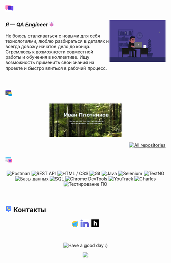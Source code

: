 # <img width="5%" title="Немного о себе" src="attachments/images/chat.png">

<img align="right" width="35%" src="attachments/gif/animation.gif">

### _Я — QA Engineer_ <img width="3%" src="attachments/images/bug.png">

<p align="left">
Не боюсь сталкиваться с новыми для себя технологиями, люблю разбираться в деталях и всегда довожу начатое дело до конца. Стремлюсь к возможности совместной работы и обучения в коллективе. Ищу возможность применить свои знания на проекте и быстро влиться в рабочий процесс.
</p>

<br/>

## <img width="4%" title="Мои проекты" src="attachments/images/browser.png"> 

<p align="center">
    <a href="https://github.com/YakushinSar/Diplom_YandexPracticum"><img width=45% title="Проект Яндекс Практикум" src="attachments/images/portfolio.jpg"></a>
</p>

<p align="right">
    <a href="https://github.com/IvanPlotnikovQA?tab=repositories"><img width="170" title="All repositories" src="https://custom-icon-badges.herokuapp.com/badge/-Все%20репозитории-ba79ff?style=for-the-badge&logoColor=white&logo=repo"></a>
</p>

## <img width="4%" title="Навыки" src="attachments/images/tools.png"> 

<p align="center">
    <img title="Postman" src="https://img.shields.io/badge/-IntelliJ%20IDEA-ffc933?style=for-the-badge">
    <img title="REST API" src="https://img.shields.io/badge/-Java-7e06ff?logo=java&style=for-the-badge">
    <img title="HTML / CSS" src="https://img.shields.io/badge/-SELENIUM-ffc933?logo=selenium&style=for-the-badge">
    <img title="Git" src="https://img.shields.io/badge/-TestNG-ffc933?logo=testNG&style=for-the-badge">
    <img title="Java" src="https://img.shields.io/badge/-GitHub-7e06ff?logo=github&style=for-the-badge">
    <img title="Selenium" src="https://img.shields.io/badge/-Jenkins-ffc933?logo=jenkins&style=for-the-badge">
    <img title="TestNG" src="https://img.shields.io/badge/-Slack-ffc933?logo=slack&style=for-the-badge">
    <img title="Базы данных" src="https://img.shields.io/badge/-Telegram-7e06ff?logo=telegram&style=for-the-badge">
    <img title="SQL" src="https://img.shields.io/badge/-Jira-ffc933?logo=jira&style=for-the-badge">
    <img title="Chrome DevTools" src="https://img.shields.io/badge/-YouTrack-ffc933?logo=jira&style=for-the-badge">
    <img title="YouTrack" src="https://img.shields.io/badge/-Confluence-ffc933?logo=jira&style=for-the-badge">
    <img title="Charles" src="https://img.shields.io/badge/-Postman-ffc933?logo=jira&style=for-the-badge">
    <img title="Тестирование ПО" src="https://img.shields.io/badge/-SQL-ffc933?logo=jira&style=for-the-badge">  
</p>

<br/>

## <img width="4%" title="Contacts" src="attachments/images/contacts.png"> Контакты

<p align="center">
    <a href="https://t.me/plotnikov_qa"><img width=4% title="Telegram" src="attachments/logo/telegram.png"></a>&nbsp;
    <a href="https://www.linkedin.com/in/plotnikovqa/"><img width=5% title="LinkedIn" src="attachments/logo/linkedin.png"></a>&nbsp;
    <a href="https://career.habr.com/plotnikov_qa"><img width=5% title="Habr Career" src="attachments/logo/habr.svg"></a>
</p>

<br/>

<p align="center">
    <img title="Have a good day :)" src="https://readme-typing-svg.herokuapp.com/?color=ba79ff&font=montserrat-medium&size=20&center=true&vCenter=true&lines=QA+One+Love+|+%D0%A5%D0%BE%D1%80%D0%BE%D1%88%D0%B5%D0%B3%D0%BE+%D0%B4%D0%BD%D1%8F+:)">
</p>

<p align="center">
    <img src="https://raw.githubusercontent.com/Trilokia/Trilokia/379277808c61ef204768a61bbc5d25bc7798ccf1/bottom_header.svg">
</p>
